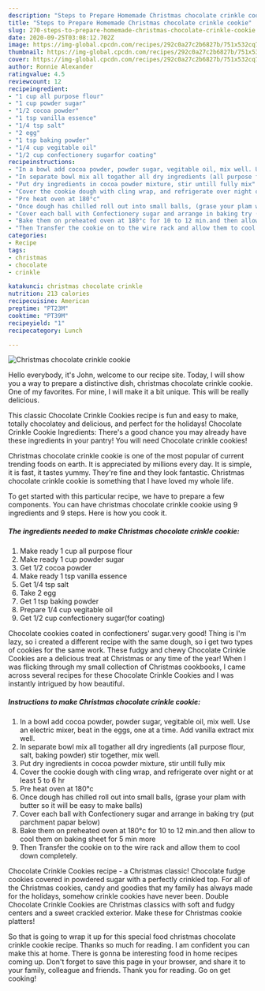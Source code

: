 ```yaml
---
description: "Steps to Prepare Homemade Christmas chocolate crinkle cookie"
title: "Steps to Prepare Homemade Christmas chocolate crinkle cookie"
slug: 270-steps-to-prepare-homemade-christmas-chocolate-crinkle-cookie
date: 2020-09-25T03:08:12.702Z
image: https://img-global.cpcdn.com/recipes/292c0a27c2b6827b/751x532cq70/christmas-chocolate-crinkle-cookie-recipe-main-photo.jpg
thumbnail: https://img-global.cpcdn.com/recipes/292c0a27c2b6827b/751x532cq70/christmas-chocolate-crinkle-cookie-recipe-main-photo.jpg
cover: https://img-global.cpcdn.com/recipes/292c0a27c2b6827b/751x532cq70/christmas-chocolate-crinkle-cookie-recipe-main-photo.jpg
author: Ronnie Alexander
ratingvalue: 4.5
reviewcount: 12
recipeingredient:
- "1 cup all purpose flour"
- "1 cup powder sugar"
- "1/2 cocoa powder"
- "1 tsp vanilla essence"
- "1/4 tsp salt"
- "2 egg"
- "1 tsp baking powder"
- "1/4 cup vegitable oil"
- "1/2 cup confectionery sugarfor coating"
recipeinstructions:
- "In a bowl add cocoa powder, powder sugar, vegitable oil, mix well. Use an electric mixer, beat in the eggs, one at a time. Add vanilla extract mix well."
- "In separate bowl mix all togather all dry ingredients (all purpose flour, salt, baking powder) stir together, mix well."
- "Put dry ingredients in cocoa powder mixture, stir untill fully mix"
- "Cover the cookie dough with cling wrap, and refrigerate over night or at least 5 to 6 hr"
- "Pre heat oven at 180°c"
- "Once dough has chilled roll out into small balls, (grase your plam with butter so it will be easy to make balls)"
- "Cover each ball with Confectionery sugar and arrange in baking try (put parchment papar below)"
- "Bake them on preheated oven at 180°c for 10 to 12 min.and then allow to cool them on baking sheet for 5 min more"
- "Then Transfer the cookie on to the wire rack and allow them to cool down completely."
categories:
- Recipe
tags:
- christmas
- chocolate
- crinkle

katakunci: christmas chocolate crinkle 
nutrition: 213 calories
recipecuisine: American
preptime: "PT23M"
cooktime: "PT39M"
recipeyield: "1"
recipecategory: Lunch

---
```



![Christmas chocolate crinkle cookie](https://img-global.cpcdn.com/recipes/292c0a27c2b6827b/751x532cq70/christmas-chocolate-crinkle-cookie-recipe-main-photo.jpg)

Hello everybody, it's John, welcome to our recipe site. Today, I will show you a way to prepare a distinctive dish, christmas chocolate crinkle cookie. One of my favorites. For mine, I will make it a bit unique. This will be really delicious.

This classic Chocolate Crinkle Cookies recipe is fun and easy to make, totally chocolatey and delicious, and perfect for the holidays! Chocolate Crinkle Cookie Ingredients: There&#39;s a good chance you may already have these ingredients in your pantry! You will need Chocolate crinkle cookies!

Christmas chocolate crinkle cookie is one of the most popular of current trending foods on earth. It is appreciated by millions every day. It is simple, it is fast, it tastes yummy. They're fine and they look fantastic. Christmas chocolate crinkle cookie is something that I have loved my whole life.


To get started with this particular recipe, we have to prepare a few components. You can have christmas chocolate crinkle cookie using 9 ingredients and 9 steps. Here is how you cook it.

<!--inarticleads1-->

##### The ingredients needed to make Christmas chocolate crinkle cookie:

1. Make ready 1 cup all purpose flour
1. Make ready 1 cup powder sugar
1. Get 1/2 cocoa powder
1. Make ready 1 tsp vanilla essence
1. Get 1/4 tsp salt
1. Take 2 egg
1. Get 1 tsp baking powder
1. Prepare 1/4 cup vegitable oil
1. Get 1/2 cup confectionery sugar(for coating)


Chocolate cookies coated in confectioners&#39; sugar.very good! Thing is I&#39;m lazy, so i created a different recipe with the same dough, so i get two types of cookies for the same work. These fudgy and chewy Chocolate Crinkle Cookies are a delicious treat at Christmas or any time of the year! When I was flicking through my small collection of Christmas cookbooks, I came across several recipes for these Chocolate Crinkle Cookies and I was instantly intrigued by how beautiful. 

<!--inarticleads2-->

##### Instructions to make Christmas chocolate crinkle cookie:

1. In a bowl add cocoa powder, powder sugar, vegitable oil, mix well. Use an electric mixer, beat in the eggs, one at a time. Add vanilla extract mix well.
1. In separate bowl mix all togather all dry ingredients (all purpose flour, salt, baking powder) stir together, mix well.
1. Put dry ingredients in cocoa powder mixture, stir untill fully mix
1. Cover the cookie dough with cling wrap, and refrigerate over night or at least 5 to 6 hr
1. Pre heat oven at 180°c
1. Once dough has chilled roll out into small balls, (grase your plam with butter so it will be easy to make balls)
1. Cover each ball with Confectionery sugar and arrange in baking try (put parchment papar below)
1. Bake them on preheated oven at 180°c for 10 to 12 min.and then allow to cool them on baking sheet for 5 min more
1. Then Transfer the cookie on to the wire rack and allow them to cool down completely.


Chocolate Crinkle Cookies recipe - a Christmas classic! Chocolate fudge cookies covered in powdered sugar with a perfectly crinkled top. For all of the Christmas cookies, candy and goodies that my family has always made for the holidays, somehow crinkle cookies have never been. Double Chocolate Crinkle Cookies are Christmas classics with soft and fudgy centers and a sweet crackled exterior. Make these for Christmas cookie platters! 

So that is going to wrap it up for this special food christmas chocolate crinkle cookie recipe. Thanks so much for reading. I am confident you can make this at home. There is gonna be interesting food in home recipes coming up. Don't forget to save this page in your browser, and share it to your family, colleague and friends. Thank you for reading. Go on get cooking!
